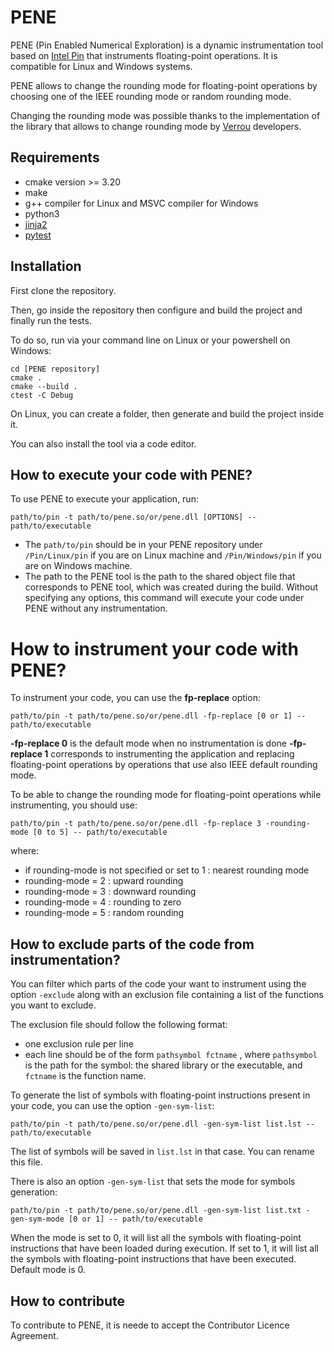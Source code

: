 # PENE

PENE (Pin Enabled Numerical Exploration) is a dynamic instrumentation tool based on [Intel Pin](https://www.intel.com/content/www/us/en/developer/articles/tool/pin-a-dynamic-binary-instrumentation-tool.html) that instruments floating-point operations. It is compatible for Linux and Windows systems.

PENE allows to change the rounding mode for floating-point operations by choosing one of the IEEE rounding mode or  random rounding mode.

Changing the rounding mode was possible thanks to the implementation of the library that allows to change rounding mode by [Verrou](https://github.com/edf-hpc/verrou) developers.

## Requirements

- cmake version >= 3.20
- make
- g++ compiler for Linux and MSVC compiler for  Windows
- python3
- [jinja2](https://jinja.palletsprojects.com/en/2.10.x/)
- [pytest](https://docs.pytest.org/en/7.2.x/)

## Installation

First clone the repository. 

Then, go inside the repository then configure and build the project and finally run the tests.

To do so, run via your command line on Linux or your powershell on Windows:

```shell
cd [PENE repository] 
cmake . 
cmake --build .
ctest -C Debug
``` 
On Linux, you can create a folder, then generate and build the project inside it. 

You can also install the tool via a code editor.

## How to execute your code with PENE?

To use PENE to execute your application, run: 

```shell
path/to/pin -t path/to/pene.so/or/pene.dll [OPTIONS] -- path/to/executable
```

- The `path/to/pin` should be in your PENE repository under `/Pin/Linux/pin` if you are on Linux machine and `/Pin/Windows/pin` if you are on Windows machine.
- The path to the PENE tool is the path to the shared object file that corresponds to PENE tool, which was created during the build.
Without specifying any options, this command will execute your code under PENE without any instrumentation. 

# How to instrument your code with PENE?

To instrument your code, you can use the **fp-replace** option:

```shell
path/to/pin -t path/to/pene.so/or/pene.dll -fp-replace [0 or 1] -- path/to/executable
```

**-fp-replace 0** is the default mode when no instrumentation is done 
**-fp-replace 1** corresponds to instrumenting the application and replacing floating-point operations by operations that use also IEEE default rounding mode.

To be able to change the rounding mode for floating-point operations while instrumenting, you should use:

```shell
path/to/pin -t path/to/pene.so/or/pene.dll -fp-replace 3 -rounding-mode [0 to 5] -- path/to/executable
```

where:

- if rounding-mode is not specified or set to 1 : nearest rounding mode 
- rounding-mode = 2 : upward rounding 
- rounding-mode = 3 : downward rounding
- rounding-mode = 4 : rounding to zero
- rounding-mode = 5 : random rounding

## How to exclude parts of the code from instrumentation?

You can filter which parts of the code your want to instrument using the option `-exclude` along with an exclusion file containing a list of the functions you want to exclude.

The exclusion file should follow the following format:

- one exclusion rule per line
- each line should be of the form `pathsymbol fctname` , where `pathsymbol` is the path for the symbol: the shared library or the executable, and `fctname` is the function name. 

To generate the list of symbols with floating-point instructions present in your code, you can use the option `-gen-sym-list`:

```shell
path/to/pin -t path/to/pene.so/or/pene.dll -gen-sym-list list.lst -- path/to/executable
```

The list of symbols will be saved in `list.lst` in that case. You can rename this file.

There is also an option `-gen-sym-list` that sets the mode for symbols generation:

```shell
path/to/pin -t path/to/pene.so/or/pene.dll -gen-sym-list list.txt -gen-sym-mode [0 or 1] -- path/to/executable
```

When the mode is set to 0, it will list all the symbols with floating-point instructions that have been loaded during execution. If set to 1, it will list all the symbols with floating-point instructions that have been executed. Default mode is 0.

## How to contribute

To contribute to PENE, it is neede to accept the Contributor Licence Agreement.
